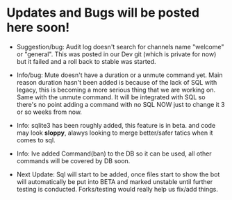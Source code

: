 # Updates and Bugs will be posted here soon!

* Suggestion/bug: Audit log doesn't search for channels name "welcome" or "general". This was posted in our Dev git (which is private for now) but it failed and a roll back to stable was started. 

* Info/bug: Mute doesn't have a duration or a unmute command yet. Main reason duration hasn't been added is because of the lack of SQL with legacy, this is becoming a more serious thing that we are working on. Same with the unmute command. It will be integrated with SQL so there's no point adding a command with no SQL NOW just to change it 3 or so weeks from now.

* Info: sqlite3 has been roughly added, this feature is in beta. and code may look **sloppy**, alawys looking to merge better/safer tatics when it comes to sql.

* Info: Ive added Command(ban) to the DB so it can be used, all other commands will be covered by DB soon. 

* Next Update: Sql will start to be added, once files start to show the bot will automatically be put into BETA and marked unstable until further testing is conducted. Forks/testing would really help us fix/add things.
